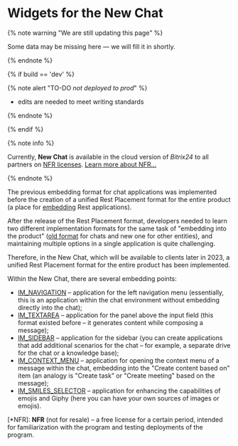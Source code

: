 # Widgets for the New Chat

{% note warning "We are still updating this page" %}

Some data may be missing here — we will fill it in shortly.

{% endnote %}

{% if build == 'dev' %}

{% note alert "TO-DO _not deployed to prod_" %}

- edits are needed to meet writing standards

{% endnote %}

{% endif %}

{% note info %}

Currently, **New Chat** is available in the cloud version of *Bitrix24* to all partners on [NFR licenses](*NFR). [Learn more about NFR...](https://partners.bitrix24.com/)

{% endnote %}

The previous embedding format for chat applications was implemented before the creation of a unified Rest Placement format for the entire product (a place for [embedding](../../widgets/index.md) Rest applications).

After the release of the Rest Placement format, developers needed to learn two different implementation formats for the same task of "embedding into the product" ([old format](../outdated/index.md) for chats and new one for other entities), and maintaining multiple options in a single application is quite challenging.

Therefore, in the New Chat, which will be available to clients later in 2023, a unified Rest Placement format for the entire product has been implemented.

Within the New Chat, there are several embedding points:

- [IM_NAVIGATION](./im-navigation.md) – application for the left navigation menu (essentially, this is an application within the chat environment without embedding directly into the chat);
- [IM_TEXTAREA](./im-textarea.md) – application for the panel above the input field (this format existed before – it generates content while composing a message);
- [IM_SIDEBAR](./im-sidebar.md) – application for the sidebar (you can create applications that add additional scenarios for the chat – for example, a separate drive for the chat or a knowledge base);
- [IM_CONTEXT_MENU](./im-context-menu.md) – application for opening the context menu of a message within the chat, embedding into the "Create content based on" item (an analogy is "Create task" or "Create meeting" based on the message);
- [IM_SMILES_SELECTOR](./im-smiles-selector.md) – application for enhancing the capabilities of emojis and Giphy (here you can have your own sources of images or emojis).

[*NFR]: **NFR** (not for resale) – a free license for a certain period, intended for familiarization with the program and testing deployments of the program.